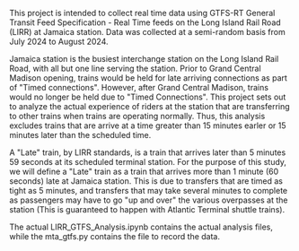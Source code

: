 This project is intended to collect real time data using GTFS-RT General Transit Feed Specification - Real Time feeds on the Long Island Rail Road (LIRR) at Jamaica station.
Data was collected at a semi-random basis from July 2024 to August 2024. 

Jamaica station is the busiest interchange station on the Long Island Rail Road, with all but one line serving the station. Prior to Grand Central Madison opening, trains would be held for late arriving connections as part of "Timed connections". 
However, after Grand Central Madison, trains would no longer be held due to "Timed Connections". This project sets out to analyze the actual experience of riders at the station that are transferring to other trains when trains are operating normally.
Thus, this analysis excludes trains that are arrive at a time greater than 15 minutes earler or 15 minutes later than the scheduled time.

A "Late" train, by LIRR standards, is a train that arrives later than 5 minutes 59 seconds at its scheduled terminal station. For the purpose of this study, we will define a "Late" train as a train that arrives more than 1 minute (60 seconds) late at Jamaica station.
This is due to transfers that are timed as tight as 5 minutes, and transfers that may take several minutes to complete as passengers may have to go "up and over" the various overpasses at the station (This is guaranteed to happen with Atlantic Terminal shuttle trains).

The actual LIRR_GTFS_Analysis.ipynb contains the actual analysis files, while the mta_gtfs.py contains the file to record the data. 
